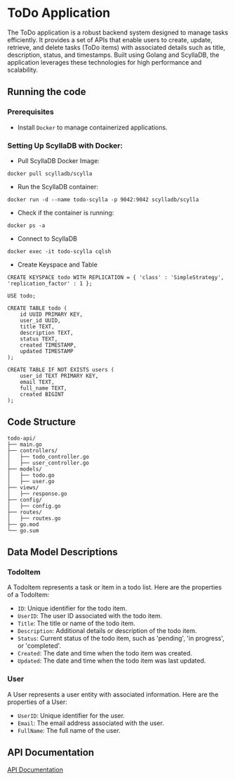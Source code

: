 # ToDo Application
 
The ToDo application is a robust backend system designed to manage tasks efficiently. It provides a set of APIs that enable users to create, update, retrieve, and delete tasks (ToDo items) with associated details such as title, description, status, and timestamps. Built using Golang and ScyllaDB, the application leverages these technologies for high performance and scalability.

## Running the code

### Prerequisites

- Install `Docker` to manage containerized applications.

### Setting Up ScyllaDB with Docker:

- Pull ScyllaDB Docker Image:
  
```
docker pull scylladb/scylla
```
- Run the ScyllaDB container:

```
docker run -d --name todo-scylla -p 9042:9042 scylladb/scylla
```
- Check if the container is running:

```
docker ps -a
```
- Connect to ScyllaDB

```
docker exec -it todo-scylla cqlsh
```

-  Create Keyspace and Table

```
CREATE KEYSPACE todo WITH REPLICATION = { 'class' : 'SimpleStrategy', 'replication_factor' : 1 };

USE todo;

CREATE TABLE todo (
    id UUID PRIMARY KEY,
    user_id UUID,
    title TEXT,
    description TEXT,
    status TEXT,
    created TIMESTAMP,
    updated TIMESTAMP
);

CREATE TABLE IF NOT EXISTS users (
    user_id TEXT PRIMARY KEY,
    email TEXT,
    full_name TEXT,
    created BIGINT
);

```

## Code Structure

```
todo-api/
├── main.go
├── controllers/
│   ├── todo_controller.go
│   ├── user_controller.go
├── models/
│   ├── todo.go
│   ├── user.go
├── views/
│   ├── response.go
├── config/
│   ├── config.go
├── routes/
│   ├── routes.go
├── go.mod
└── go.sum
```

## Data Model Descriptions

### TodoItem

A TodoItem represents a task or item in a todo list. Here are the properties of a TodoItem:

- `ID`: Unique identifier for the todo item.
- `UserID`: The user ID associated with the todo item.
- `Title`: The title or name of the todo item.
- `Description`: Additional details or description of the todo item.
- `Status`: Current status of the todo item, such as 'pending', 'in progress', or 'completed'.
- `Created`: The date and time when the todo item was created.
- `Updated`: The date and time when the todo item was last updated.

### User

A User represents a user entity with associated information. Here are the properties of a User:

- `UserID`: Unique identifier for the user.
- `Email`: The email address associated with the user.
- `FullName`: The full name of the user.



## API Documentation

[API Documentation](APIs.md)
